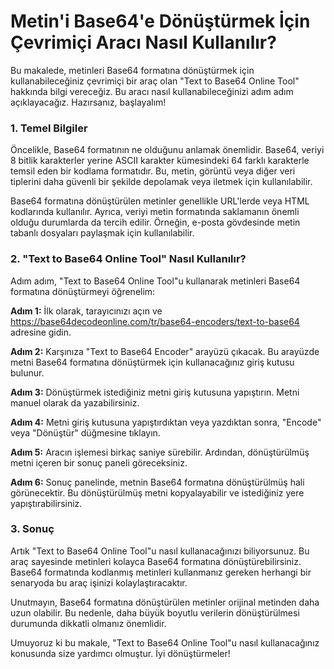 Metin'i Base64'e Dönüştürmek İçin Çevrimiçi Aracı Nasıl Kullanılır?
===================================================================

Bu makalede, metinleri Base64 formatına dönüştürmek için kullanabileceğiniz çevrimiçi bir araç olan "Text to Base64 Online Tool" hakkında bilgi vereceğiz. Bu aracı nasıl kullanabileceğinizi adım adım açıklayacağız. Hazırsanız, başlayalım!

### 1. Temel Bilgiler

Öncelikle, Base64 formatının ne olduğunu anlamak önemlidir. Base64, veriyi 8 bitlik karakterler yerine ASCII karakter kümesindeki 64 farklı karakterle temsil eden bir kodlama formatıdır. Bu, metin, görüntü veya diğer veri tiplerini daha güvenli bir şekilde depolamak veya iletmek için kullanılabilir.

Base64 formatına dönüştürülen metinler genellikle URL'lerde veya HTML kodlarında kullanılır. Ayrıca, veriyi metin formatında saklamanın önemli olduğu durumlarda da tercih edilir. Örneğin, e-posta gövdesinde metin tabanlı dosyaları paylaşmak için kullanılabilir.

### 2. "Text to Base64 Online Tool" Nasıl Kullanılır?

Adım adım, "Text to Base64 Online Tool"u kullanarak metinleri Base64 formatına dönüştürmeyi öğrenelim:

**Adım 1:** İlk olarak, tarayıcınızı açın ve <https://base64decodeonline.com/tr/base64-encoders/text-to-base64> adresine gidin.

**Adım 2:** Karşınıza "Text to Base64 Encoder" arayüzü çıkacak. Bu arayüzde metni Base64 formatına dönüştürmek için kullanacağınız giriş kutusu bulunur.

**Adım 3:** Dönüştürmek istediğiniz metni giriş kutusuna yapıştırın. Metni manuel olarak da yazabilirsiniz.

**Adım 4:** Metni giriş kutusuna yapıştırdıktan veya yazdıktan sonra, "Encode" veya "Dönüştür" düğmesine tıklayın.

**Adım 5:** Aracın işlemesi birkaç saniye sürebilir. Ardından, dönüştürülmüş metni içeren bir sonuç paneli göreceksiniz.

**Adım 6:** Sonuç panelinde, metnin Base64 formatına dönüştürülmüş hali görünecektir. Bu dönüştürülmüş metni kopyalayabilir ve istediğiniz yere yapıştırabilirsiniz.

### 3. Sonuç

Artık "Text to Base64 Online Tool"u nasıl kullanacağınızı biliyorsunuz. Bu araç sayesinde metinleri kolayca Base64 formatına dönüştürebilirsiniz. Base64 formatında kodlanmış metinleri kullanmanız gereken herhangi bir senaryoda bu araç işinizi kolaylaştıracaktır.

Unutmayın, Base64 formatına dönüştürülen metinler orijinal metinden daha uzun olabilir. Bu nedenle, daha büyük boyutlu verilerin dönüştürülmesi durumunda dikkatli olmanız önemlidir.

Umuyoruz ki bu makale, "Text to Base64 Online Tool"u nasıl kullanacağınız konusunda size yardımcı olmuştur. İyi dönüştürmeler!